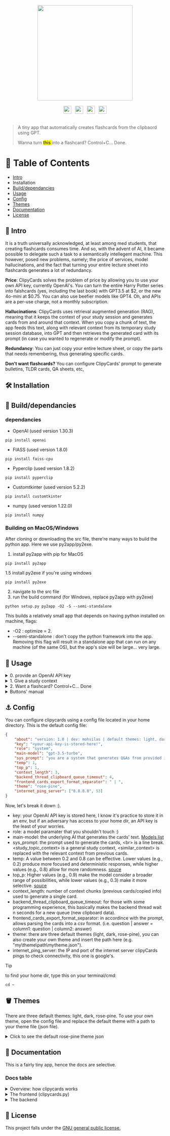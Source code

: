 <div align="center">
  <img src="https://github.com/user-attachments/assets/eed501b7-9b49-42a7-8e55-707df713c63e" width="300" />
</div>
<br>
<div align="center">
  <img/ src="https://github.com/user-attachments/assets/480ddebe-2404-4a67-abe6-e3768e8224ee" height="25">&nbsp;&nbsp;
  <img/ src="https://github.com/user-attachments/assets/69c67088-dcaf-4074-aa70-8fc42cb5f018" height="25">&nbsp;&nbsp;
  <img/ src="https://github.com/user-attachments/assets/beef504c-1753-47f2-93b6-a266ab265090" height="25">&nbsp;&nbsp;
  <img/ src="https://github.com/user-attachments/assets/80d8a92d-04bb-4829-9073-85232107e4a3" height="25">
</div>
<br>


> A tiny app that automatically creates flashcards from the clipbaord using GPT.
> <p>Wanna turn <mark> this </mark> into a flashcard? Control+C... Done.</p>

# 📖 Table of Contents
* [Intro](#-intro)
* Installation
* [Build/dependancies](#-builddependancies)
* [Usage](#-usage)
* [Config](#-config)
* [Themes](#-themes)
* [Documentation](#-documentation)
* [License](#-license)
## 📑 Intro
It is a truth universally acknowledged, at least among med students, that creating flashcards consumes time. And so, with the advent of AI, it became possible to delegate such a task to a semantically intellegent machine. This however, posed new problems, namely; the price of services, model hallucinations, and the fact that turning your entire lecture sheet into flashcards generates a lot of redundancy.

**Price**: ClipyCards solves the problem of price by allowing you to use your own API key, currently OpenAI's. You can turn the entire Harry Potter series into falshcards (yes, including the last book) with GPT3.5 at $2, or the new 4o-mini at $0.75. You can also use beefier models like GPT4. Oh, and APIs are a per-use charge, not a monthly subscription.

**Hallucinations**: ClipyCards uses retrieval augmented generation (RAG), meaning that it keeps the context of your study session and generates cards from and around that context. When you copy a chunk of text, the app feeds this text, along with relevant context from its temporary study session database, into GPT and then retrieves the generated card with its prompt (in case you wanted to regenerate or modify the prompt).

**Redundancy**: You can just copy your entire lecture sheet, or copy the parts that needs remembering, thus generating specific cards.

**Don't want flashcards?** You can configure ClipyCards' prompt to generate bulletins, TLDR cards, QA sheets, etc,

## 🛠️ Installation

## 🧱 Build/dependancies
### dependancies
* OpenAI (used version 1.30.3)
```
pip install openai
```
* FIASS (used version 1.8.0)
```
pip install faiss-cpu
```
* Pyperclip (used version 1.8.2)
```
pip install pyperclip
```
* Customtkinter (used version 5.2.2)
```
pip install customtkinter
```
* numpy (used version 1.22.0)
```
pip install numpy
```

### Building on MacOS/Windows
After cloning or downloading the src file, there're many ways to build the python app. Here we use py2app/py2exe.
1. install py2app with pip for MacOS
```
pip install py2app
```
  1.5 install py2exe if you're using windows
```
pip install py2exe
```
2. navigate to the src file
3. run the build command (for Windows, replace py2app with py2exe)
```
python setup.py py2app -O2 -S --semi-standalone
```
This builds a relatively small app that depends on having python installed on machine, flags:
  * -O2 : optimize = 2.
  * --semi-standalone : don't copy the python framework into the app. Removing this flag will result in a standalone app that can run on any machine (of the same OS), but the app's size will be large... very large.

## 🎠 Usage
<details>
<summary>0. provide an OpenAI API key</summary>
  
When you first run the app, it requires an API key to run. You can get it by signing up or loging with your free OpenAI account into [OpenAI Platform](https://platform.openai.com/account/api-keys) Remember to store it somewhere safe (like in a password manager). Then copy to ClipyCards welcome window as shown below (this is just an example of how an API key looks like):
  
<img width="512" alt="Screenshot 2024-07-23 at 5 49 28 PM" src="https://github.com/user-attachments/assets/951db6f4-d977-40bf-8882-4608c601462c">

</details>

<details>
<summary>1. Give a study context </summary>

In order to keep the study session's general context, you have to provide a study context. i,e title of the topic and/or some overview snipt of the topic.
Here, I just provided a title.

<img width="712" alt="Screenshot 2024-07-23 at 5 53 25 PM" src="https://github.com/user-attachments/assets/dd7be026-0564-45dd-8b65-e8557aec0c99">

</details>
<details>
<summary>2. Want a flashcard? Control+C... Done </summary>
  
Now you just study, and control+C whatever piece of info you want clipycards to generate a flashcard from. In This case, some info about kidney failure (I'm a medico!).

<img width="932" alt="Screenshot 2024-07-23 at 5 58 16 PM" src="https://github.com/user-attachments/assets/59e83527-119b-4284-8bd0-0da0f221f2c4">

</details>
<details>
<summary> Buttons' manual </summary>

* gear icon: pops up a menu for regenrating, re-prompting, or editing a card.
* Pause/Resume: pauses the card generation, in case you want to copy something without clipycards turning it into a card.
* New context: create new context for a new study topic, you can also clear the cards and generate new ones.
* export: export cards into text or sheet files, which is all you need because most apps (including Anki) can import such formats.
</details>


## ⚓ Config
You can configure clipycards using a config file located in your home directory. This is the default config file:
  
```json
{
    "about": "version: 1.0 | dev: mohsilas | default themes: light, dark, rose-pine | need help with this config, or creating themes? visit clipycards.com",
    "key": "<your-api-key-is-stored-here!",
    "role": "system",
    "main-model": "gpt-3.5-turbo",
    "sys_prompt": "you are a system that generates Q&As from provided info. Here is a general idea about the info you will be provided:<br><study_topic_context><br>Here're some pervious interactions to improve your responses:<br><similar_context><br>keeping with the previous context, turn the following info into a Q&A in the exact format of \"question? | answer\". If multiple Q&As were generated, separate them by an empty line.",
    "temp": 1,
    "top_p": 1,
    "context_length": 3,
    "backend_thread_clipboard_queue_timeout": 4,
    "frontend_cards_export_format_separator": " | ",
    "theme": "rose-pine",
    "internet_ping_server": ["8.8.8.8", 53]
}
```
Now, let's break it down :).

* key: your OpenAI API key is stored here, I know it's practice to store it in an env, but if an adversary has access to your home dir, an API key is the least of your worries.
* role: a model paramater that you shouldn't touch :)
* main-model: the underlying AI that generates the cards' text. [Models list](https://platform.openai.com/docs/models)
* sys_prompt: the prompt used to generate the cards, \<br> is a line break.  <study_topic_context> is a general study context,  <similar_context> is replaced with the relevant context from previous cards.
* temp: A value between 0.2 and 0.8 can be effective. Lower values (e.g., 0.2) produce more focused and deterministic responses, while higher values (e.g., 0.8) allow for more randomness. [souce](https://medium.com/nerd-for-tech/model-parameters-in-openai-api-161a5b1f8129)
* top_p: Higher values (e.g., 0.9) make the model consider a broader range of possibilities, while lower values (e.g., 0.3) make it more selective. [souce](https://medium.com/nerd-for-tech/model-parameters-in-openai-api-161a5b1f8129)
*  context_length: number of context chunks (previous cards/copied info) used to generate a single card.
*  backend_thread_clipboard_queue_timeout: for those with some programming experience, this basically makes the backend thread wait n seconds for a new queue (new clipboard data).
*  frontend_cards_export_format_separator: in accordince with the prompt, allows parsing the cards into a csv format. (i.e. question | answer = column1: question | column2: answer)
*  theme: there are three default themes (light, dark, rose-pine), you can also create your own theme and insert the path here (e.g. "my\theme\path\mytheme.json").
*  internet_ping_server: the IP and port of the internet server clipyCards pings to check connectivity, this one is google's.

> [!TIP]
> to find your home dir, type this on your terminal/cmd:
```
cd ~
```
## 🪣 Themes
There are three default themes: light, dark, rose-pine.
To use your own theme, open the config file and replace the default theme with a path to your theme file (json file).

<details>
<summary>Click to see the default rose-pine theme json</summary>
  
```json
{
        "sys-mode": "dark",
        "main-fg-color": "#191723",

        "subwn-txt-color": "#E0DEF2",
        "subwn-fg-color": "#191723",
        "subwn-btn-color": "#BFA8E3",
        "subwn-cancel-btn-color": "#BFA8E3",
        "subwn-btn-txt-color": "#440000",
        "subwn-btns-hover-color": "#E0DEF2",
        "subwn-tarea-fg": "#191723",

        "title-font": ["Times", 22],
        "title-text-color": "white",
        "title-fg-color": "#191723",
        "title-corner-radius": 0,

        "mframe-fg-color": "#191723",
        "mframe-corner-radius": 0,
        "mframe-border-width": 0,
        "mframe-border-color": "white",
        "mframe-scrlbar-fg-color": "#191723",
        "mframe-scrlbar-hover-color": "#E0DEF2",
        "mframe-scrlbar-btn-color": "#191723",

        "cards-alt-colors": ["#252337", "#191723"],
        "cards-corner-radius": 20,
        "cards-font": ["Helvetica", 15],
        "cards-txt-pady": 5,
        "cards-txt-padx": 5,
        "cards-txt-color": "#E0DEF2",
        "card-btns-txt-color": "#E0DEF2",
        "card-btns-hover-color": "#BFA8E3",
        "card-btn-opts-icon": "⚙︎",
        "cards-btn-icon-font": ["Helvetica", 20],

        "footer-fg-color": "#191723",
        "footer-corner-radius": 0,
        "footer-border-width": 0,
        "footer-border-color": "white",

        "btn-export-txt-color": "#440000",
        "btn-export-fg-color": "#BFA8E3",
        "btn-export-hover-color": "#E0DEF2",
        "btn-export-corner-radius": 5,
        "btn-export-border-width": 1,
        "btn-export-border-color": "#BFA8E3",

        "btn-pause-txt-color": "#440000",
        "btn-pause-fg-color": "#BFA8E3",
        "btn-pause-hover-color": "#E0DEF2",
        "btn-pause-corner-radius": 5,
        "btn-pause-border-width": 1,
        "btn-pause-border-color": "#BFA8E3",

        "btn-ncontext-txt-color": "#440000",
        "btn-ncontext-fg-color": "#BFA8E3",
        "btn-ncontext-hover-color": "#E0DEF2",
        "btn-ncontext-corner-radius": 5,
        "btn-ncontext-border-width": 0,
        "btn-ncontext-border-color": "#BFA8E3",

        "optsmenu-fg-color": "#BFA8E3",
        "optsmenu-text-color": "#440000",
        "optsmenu-btn-color": "#BFA8E3",
        "optsmenu-btn-hover-color": "#E0DEF2",
        "optsmenu-btn-padding-color": "#BFA8E3",
        "optsmenu-corner-radius": 5,
        "optsmenu-border-width": 1,
        "optsmenu-border-color": "#BFA8E3",

        "wait-animation": ["⠁", "⠂", "⠄", "⡀", "⡈", "⡐", "⡠", "⣀", "⣁", "⣂", "⣄", "⣌", "⣔", "⣤", "⣥", "⣦", "⣮", "⣶", "⣷", "⣿", "⡿", "⠿", "⢟", "⠟", "⡛", "⠛", "⠫", "⢋", "⠋", "⠍", "⡉", "⠉", "⠑", "⠡", "⢁"]
        }
```
</details>

## 📘 Documentation
This is a fairly tiny app, hence the docs are selective.
### Docs table
<details>
<summary>Overview: how clipycards works</summary>
  
The following psudocode represents the general structure of the app.
```python
frontend_clipboard_listener():
  if new_clipboard_data != old_clipboard_data:
    clipboard_queue.push(new_clipboard_data)
    old_clipboard_data = new_clipboard_data
    frontend_clipboard_listener() # I don't actualy use raw recursion, but the concept is the same.

frontend_new_card_generated_listener():
  if new_card_generated_queue.has_data():
    gui.update.add_new_card(text=new_card_generated_queue.text)
    frontend_new_card_generated_listener()

backend_start_api_caller_theard():
  while(thread_is_active.is_set()):
    if clipboard_queue.has_data():
      new_card_generated_queue.push(api.response(request=prompt+queue.get_data()))

main():
  frontend_clipboard_listener()
  frontend_newcards_from_api_listener()
  thread = backend_start_api_caller_theard()
  thread.start()
```
</details>

<details>
<summary>The frontend (clipycards.py) </summary>

I used [Customtkinter](https://customtkinter.tomschimansky.com/) for the GUI (which wasn't a great idea btw), and tkinter for the popup menu element. The theme (GUI color palatte) is either loaded from a dictionary in the theme.py module, or from a .json file.

The frontend is the main module, and when it's executed, it runs a bunch of checks before starting the main window. If any of them failed, it exits(), popping an error msg and leaving some info in a log file.
The checks are:
* is the config file loaded and validated?
* did the GUI initiate successfuly?
* is there an internet connection?
* does the api key work?
* did the user provide a study context?

There're three classes in the frontend:
* BridgeSharedHandles: holds the queues, vars, and thread events to allow communication with the backend (as pointed in the overview).
* GuiAppMain: ctk class for the main window.
* LargeTextInputDialog: ctk class for secondary windows.

</details>

<details>
<summary>The backend </summary>
  
The backend uses backend_api_response_get(str)->str to get response from OpenAI's API, or other APIs in the future, as such it is called by two functions:
```python
backend_card_generate_from_data(str: request, str:study_topic_context) -> [str, str] # this generates the card according to the sys_prompt, and also outputs the context+prompt used
backend_study_context_title_generate(str: study_topic_context) -> str # this takes in the study context and provides a title
```

With every API call, the functions responsible for keeping the context are also called (because LLMs don't have memory, so you'd have to feed them context with every API call). These context-keeping funcions use methods from [FAISS library](https://faiss.ai/) and the [OpenAI's text embedding model](https://openai.com/index/introducing-text-and-code-embeddings/).
```python
backend_embedding_generate(str: text) -> embd # embd is a 1x256 np array of 32floats, not a real datatype btw. This one calls the embedding model.
backend_embedding_index_db_add(str: text) -> None # calls backend_embedding_generate() to generate embedding and store it in a FIASS database, and appends the str to embedding_text_db (simple list).
back_endembedding_index_db_search_similar(embd: text_embedding) -> list # searches the FAISS database for similar embeddings, gets their indexes, and uses the indexes to return a list of similar texts from embedding_text_db (something like, [embedding_text_db[i] for index in indexes]).
```

</details>

## 🎫 License
This project falls under the [GNU general public license.](https://github.com/mohsilas/clipycards/blob/main/LICENSE)
